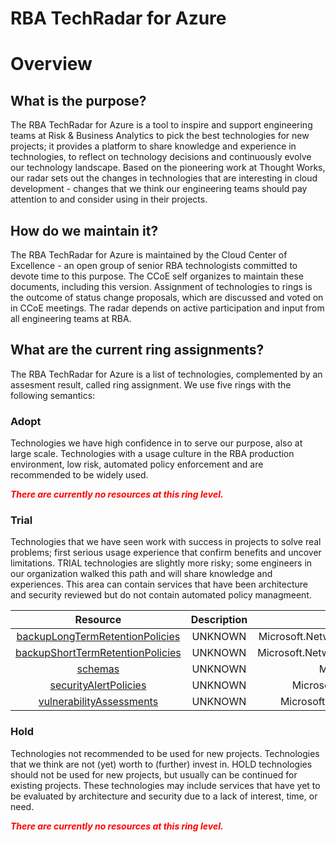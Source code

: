 
RBA TechRadar for Azure
=======================

# Overview

## What is the purpose?


The RBA TechRadar for Azure is a tool to inspire and support engineering teams at Risk & Business Analytics to pick the best technologies for new projects; it provides a platform to share knowledge and experience in technologies, to reflect on technology decisions and continuously evolve our technology landscape.  Based on the pioneering work at Thought Works, our radar sets out the changes in technologies that are interesting in cloud development - changes that we think our engineering teams should pay attention to and consider using in their projects.
## How do we maintain it?


The RBA TechRadar for Azure is maintained by the Cloud Center of Excellence - an open group of senior RBA technologists committed to devote time to this purpose.  The CCoE self organizes to maintain these documents, including this version.  Assignment of technologies to rings is the outcome of status change proposals, which are discussed and voted on in CCoE meetings.  The radar depends on active participation and input from all engineering teams at RBA.
## What are the current ring assignments?


The RBA TechRadar for Azure is a list of technologies, complemented by an assesment result, called ring assignment.  We use five rings with the following semantics:
### Adopt


Technologies we have high confidence in to serve our purpose, also at large scale.  Technologies with a usage culture in the RBA production environment, low risk, automated policy enforcement and are recommended to be widely used.  
  
***<font color="red"> There are currently no resources at this ring level. </font>***
### Trial


Technologies that we have seen work with success in projects to solve real problems;  first serious usage experience that confirm benefits and uncover limitations.  TRIAL technologies are slightly more risky; some engineers in our organization walked this path and will share knowledge and experiences.  This area can contain services that have been architecture and security reviewed but do not contain automated policy managmeent.  

|Resource|Description|Path|Status|
| :---: | :---: | :---: | :---: |
|[backupLongTermRetentionPolicies](https://github.com/openrba/python-azure-techradar/Microsoft.Network/managedInstances/databases/backupLongTermRetentionPolicies/README.md)|UNKNOWN|Microsoft.Network/managedInstances/databases/backupLongTermRetentionPolicies|TRIAL|
|[backupShortTermRetentionPolicies](https://github.com/openrba/python-azure-techradar/Microsoft.Network/managedInstances/databases/backupShortTermRetentionPolicies/README.md)|UNKNOWN|Microsoft.Network/managedInstances/databases/backupShortTermRetentionPolicies|TRIAL|
|[schemas](https://github.com/openrba/python-azure-techradar/Microsoft.Network/managedInstances/databases/schemas/README.md)|UNKNOWN|Microsoft.Network/managedInstances/databases/schemas|TRIAL|
|[securityAlertPolicies](https://github.com/openrba/python-azure-techradar/Microsoft.Network/managedInstances/databases/securityAlertPolicies/README.md)|UNKNOWN|Microsoft.Network/managedInstances/databases/securityAlertPolicies|TRIAL|
|[vulnerabilityAssessments](https://github.com/openrba/python-azure-techradar/Microsoft.Network/managedInstances/databases/vulnerabilityAssessments/README.md)|UNKNOWN|Microsoft.Network/managedInstances/databases/vulnerabilityAssessments|TRIAL|

### Hold


Technologies not recommended to be used for new projects. Technologies that we think are not (yet) worth to (further) invest in.  HOLD technologies should not be used for new projects, but usually can be continued for existing projects.  These technologies may include services that have yet to be evaluated by architecture and security due to a lack of interest, time, or need.  
  
***<font color="red"> There are currently no resources at this ring level. </font>***